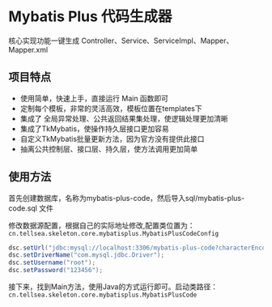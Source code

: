 # Mybatis Plus 代码生成器

核心实现功能一键生成 Controller、Service、ServiceImpl、Mapper、Mapper.xml

## 项目特点

- 使用简单，快速上手，直接运行 Main 函数即可
- 定制每个模板，非常的灵活高效，模板位置在templates下
- 集成了 全局异常处理、公共返回结果集处理，使逻辑处理更加清晰
- 集成了TkMybatis，使操作持久层接口更加容易
- 自定义TkMybatis批量更新方法，因为官方没有提供此接口
- 抽离公共控制层、接口层、持久层，使方法调用更加简单

## 使用方法

首先创建数据库，名称为mybatis-plus-code，然后导入sql/mybatis-plus-code.sql 文件

修改数据源配置，根据自己的实际地址修改,配置类位置为：`cn.tellsea.skeleton.core.mybatisplus.MybatisPlusCodeConfig`

```java
dsc.setUrl("jdbc:mysql://localhost:3306/mybatis-plus-code?characterEncoding=utf8");
dsc.setDriverName("com.mysql.jdbc.Driver");
dsc.setUsername("root");
dsc.setPassword("123456");
```

接下来，找到Main方法，使用Java的方式运行即可。启动类路径：`cn.tellsea.skeleton.core.mybatisplus.MybatisPlusCode`